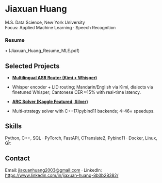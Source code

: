 # Jiaxuan Huang
M.S. Data Science, New York University  
Focus: Applied Machine Learning · Speech Recognition 

### Resume
• (Jiaxuan_Huang_Resume_MLE.pdf)

## Selected Projects
- **[Multilingual ASR Router (Kimi + Whisper)](https://github.com/jiaxuan030331/China-Multi-Lingual-ASR-System)**
- Whisper encoder + LID routing; Mandarin/English via Kimi, dialects via finetuned Whisper; Cantonese CER ≈15% with real-time latency.
  
- **[ARC Solver (Kaggle Featured, Silver)](https://github.com/jiaxuan030331/ARC2024-solution)**
- Multi-strategy solver with C++17/pybind11 backends; 4–46× speedups.
  



  
## Skills
Python, C++, SQL · PyTorch, FastAPI, CTranslate2, Pybind11 · Docker, Linux, Git

## Contact
Email: jiaxuanhuang2003@gmail.com · LinkedIn: https://www.linkedin.com/in/jiaxuan-huang-8b0b28382/
